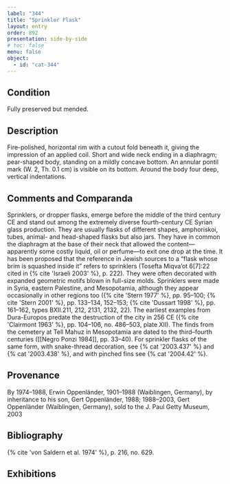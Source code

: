```yaml
---
label: "344"
title: "Sprinkler Flask"
layout: entry
order: 892
presentation: side-by-side
# toc: false
menu: false
object:
  - id: "cat-344"
---
```


## Condition

Fully preserved but mended.

## Description

Fire-polished, horizontal rim with a cutout fold beneath it, giving the impression of an applied coil. Short and wide neck ending in a diaphragm; pear-shaped body, standing on a mildly concave bottom. An annular pontil mark (W. 2, Th. 0.1 cm) is visible on its bottom. Around the body four deep, vertical indentations.

## Comments and Comparanda

Sprinklers, or dropper flasks, emerge before the middle of the third century CE and stand out among the extremely diverse fourth-century CE Syrian glass production. They are usually flasks of different shapes, amphoriskoi, tubes, animal- and head-shaped flasks but also jars. They have in common the diaphragm at the base of their neck that allowed the content—apparently some costly liquid, oil or perfume—to exit one drop at the time. It has been proposed that the reference in Jewish sources to a “flask whose brim is squashed inside it” refers to sprinklers (Tosefta Miqva’ot 6[7]:22 cited in {% cite 'Israeli 2003' %}, p. 222). They were often decorated with expanded geometric motifs blown in full-size molds. Sprinklers were made in Syria, eastern Palestine, and Mesopotamia, although they appear occasionally in other regions too ({% cite 'Stern 1977' %}, pp. 95–100; {% cite 'Stern 2001' %}, pp. 133–134, 152–153; {% cite 'Dussart 1998' %}, pp. 161–162, types BXII.211, 212, 2131, 2132, 22). The earliest examples from Dura-Europos predate the destruction of the city in 256 CE ({% cite 'Clairmont 1963' %}, pp. 104–106, no. 486–503, plate XII). The finds from the cemetery at Tell Mahuz in Mesopotamia are dated to the third–fourth centuries ([[Negro Ponzi 1984]], pp. 33–40). For sprinkler flasks of the same form, with snake-thread decoration, see {% cat '2003.437' %} and {% cat '2003.438' %}, and with pinched fins see {% cat '2004.42' %}.

## Provenance

By 1974–1988, Erwin Oppenländer, 1901–1988 (Waiblingen, Germany), by inheritance to his son, Gert Oppenländer, 1988; 1988–2003, Gert Oppenländer (Waiblingen, Germany), sold to the J. Paul Getty Museum, 2003

## Bibliography

{% cite 'von Saldern et al. 1974' %}, p. 216, no. 629.

## Exhibitions
